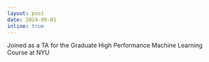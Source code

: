 ```yaml
---
layout: post
date: 2024-09-01
inline: true
---
```


Joined as a TA for the Graduate High Performance Machine Learning Course at NYU

